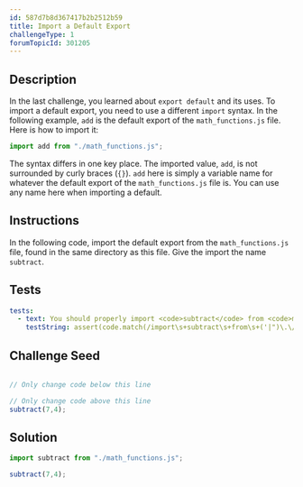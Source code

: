 ```yaml
---
id: 587d7b8d367417b2b2512b59
title: Import a Default Export
challengeType: 1
forumTopicId: 301205
---
```


## Description
<section id='description'>
In the last challenge, you learned about <code>export default</code> and its uses. To import a default export, you need to use a different <code>import</code> syntax. In the following example, <code>add</code> is the default export of the <code>math_functions.js</code> file. Here is how to import it:

```js
import add from "./math_functions.js";
```

The syntax differs in one key place. The imported value, <code>add</code>, is not surrounded by curly braces (<code>{}</code>). <code>add</code> here is simply a variable name for whatever the default export of the <code>math_functions.js</code> file is. You can use any name here when importing a default.
</section>

## Instructions
<section id='instructions'>
In the following code, import the default export from the <code>math_functions.js</code> file, found in the same directory as this file. Give the import the name <code>subtract</code>.
</section>

## Tests
<section id='tests'>

```yml
tests:
  - text: You should properly import <code>subtract</code> from <code>math_functions.js</code>.
    testString: assert(code.match(/import\s+subtract\s+from\s+('|")\.\/math_functions\.js\1/g));
```

</section>

## Challenge Seed
<section id='challengeSeed'>
<div id='js-seed'>

```js
  
// Only change code below this line

// Only change code above this line
subtract(7,4);
```

</div>
</section>

## Solution
<section id='solution'>

```js
import subtract from "./math_functions.js";

subtract(7,4);
```

</section>
